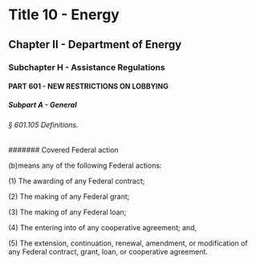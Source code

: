 
# Title 10 - Energy
## Chapter II - Department of Energy
### Subchapter H - Assistance Regulations
#### PART 601 - NEW RESTRICTIONS ON LOBBYING
##### Subpart A - General
###### § 601.105 Definitions.
####### Covered Federal action

(b)means any of the following Federal actions:

(1) The awarding of any Federal contract;

(2) The making of any Federal grant;

(3) The making of any Federal loan;

(4) The entering into of any cooperative agreement; and,

(5) The extension, continuation, renewal, amendment, or modification of any Federal contract, grant, loan, or cooperative agreement.
